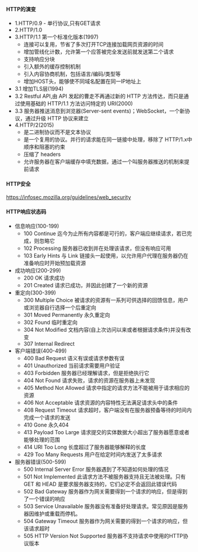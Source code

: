 #### HTTP的演变
- 1.HTTP/0.9 - 单行协议,只有GET请求
- 2.HTTP/1.0
- 3.HTTP/1.1 第一个标准化版本(1997)
  - 连接可以复用，节省了多次打开TCP连接加载网页资源的时间
  - 增加管线化计数，允许第一个应答被完全发送前就发送第二个请求
  - 支持响应分块
  - 引入额外的缓存控制机制
  - 引入内容协商机制，包括语言/编码/类型等
  - 增加HOST头，能够使不同域名配置在同一IP地址上
- 3.1 增加TLS层(1994)
- 3.2 Restful API,由 API 发起的曹走不再通过新的 HTTP 方法传达，而只是通过使用基础的 HTTP/1.1 方法访问特定的 URI(2000)
- 3.3 服务器推送消息到浏览器(Server-sent events)；WebSocket，一个新协议，通过升级 HTTP 协议来建立
- 4.HTTP/2(2015)
  - 是二进制协议而不是文本协议
  - 是一个复用的协议。并行的请求能在同一链接中处理，移除了 HTTP/1.x中顺序和阻塞的约束
  - 压缩了 headers
  - 允许服务器在客户端缓存中填充数据，通过一个叫服务器推送的机制来提前请求

#### HTTP安全
https://infosec.mozilla.org/guidelines/web_security

#### HTTP响应状态码
- 信息响应(100-199)
  - 100 Continue 迄今为止所有内容都是可行的，客户端应继续请求，若已完成，则忽略它
  - 102 Processing 服务器已收到并在处理该请求，但没有响应可用
  - 103 Early Hints 与 Link 链接头一起使用，以允许用户代理在服务器仍在准备响应时开始预加载资源
- 成功响应(200-299)
  - 200 OK 请求成功
  - 201 Created 请求已成功，并因此创建了一个新的资源
- 重定向(300-399)
  - 300 Multiple Choice 被请求的资源有一系列可供选择的回馈信息，用户或浏览器自行选择一个后重定向
  - 301 Moved Permanently 永久重定向
  - 302 Found 临时重定向
  - 304 Not Modified 文档内容(自上次访问以来或者根据请求条件)并没有改变
  - 307 Internal Redirect
- 客户端错误(400-499)
  - 400 Bad Request 语义有误或请求参数有误
  - 401 Unauthorized 当前请求需要用户验证
  - 403 Forbidden 服务器已经理解请求，但是拒绝执行它
  - 404 Not Found 请求失败，请求的资源在服务器上未发现
  - 405 Method Not Allowed 请求中指定的请求方法不能被用于请求相应的资源
  - 406 Not Acceptable 请求资源的内容特性无法满足请求头中的条件
  - 408 Request Timeout 请求超时，客户端没有在服务器预备等待的时间内完成一个请求的发送
  - 410 Gone 永久404
  - 413 Payload Too Large 请求提交的实体数据大小超出了服务器愿意或者能够处理的范围
  - 414 URI Too Long 长度超过了服务器能够解释的长度
  - 429 Too Many Requests 用户在给定时间内发送了太多请求
- 服务器错误(500-599)
  - 500 Internal Server Error 服务器遇到了不知道如何处理的情况
  - 501 Not Implemented 此请求方法不被服务器支持且无法被处理。只有 GET 和 HEAD 是要求服务器支持的，它们必定不会返回此错误代码
  - 502 Bad Gateway 服务器作为网关需要得到一个请求的响应，但是得到了一个错误的响应
  - 503 Service Unavailable 服务器没有准备好处理请求。常见原因是服务器因维护或重载而停机。
  - 504 Gateway Timeout 服务器作为网关需要的得到一个请求的响应，但该请求超时
  - 505 HTTP Version Not Supported 服务器不支持请求中使用的HTTP协议版本
